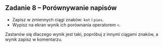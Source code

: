 ## Zadanie 8 &ndash; Porównywanie napisów

* Zapisz w zmiennych ciągi znaków: `kot` i `pies`. 
* Wypisz na ekran wynik ich porównania operatorem `<`.

Zastanów się dlaczego wynik jest taki, popróbuj z innymi ciągami znaków, a wynik zapisz w komentarzu.
